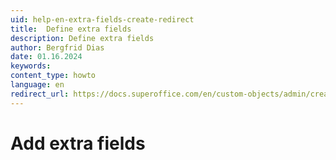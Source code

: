 ```yaml
---
uid: help-en-extra-fields-create-redirect
title:  Define extra fields
description: Define extra fields
author: Bergfrid Dias
date: 01.16.2024
keywords: 
content_type: howto
language: en
redirect_url: https://docs.superoffice.com/en/custom-objects/admin/create-extra-field.html
---
```


# Add extra fields
